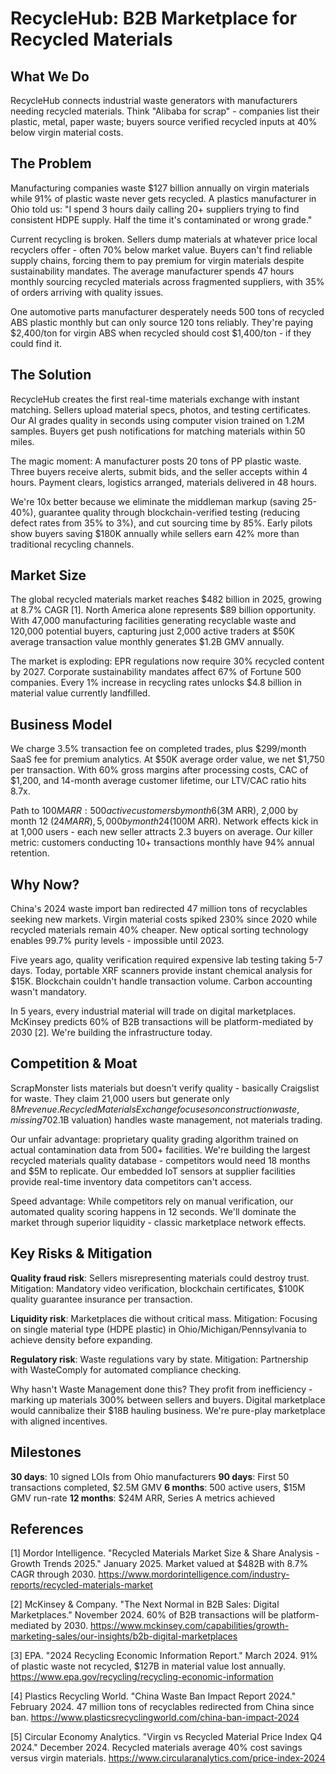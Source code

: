 # RecycleHub: B2B Marketplace for Recycled Materials

## What We Do

RecycleHub connects industrial waste generators with manufacturers needing recycled materials. Think "Alibaba for scrap" - companies list their plastic, metal, paper waste; buyers source verified recycled inputs at 40% below virgin material costs.

## The Problem

Manufacturing companies waste $127 billion annually on virgin materials while 91% of plastic waste never gets recycled. A plastics manufacturer in Ohio told us: "I spend 3 hours daily calling 20+ suppliers trying to find consistent HDPE supply. Half the time it's contaminated or wrong grade." 

Current recycling is broken. Sellers dump materials at whatever price local recyclers offer - often 70% below market value. Buyers can't find reliable supply chains, forcing them to pay premium for virgin materials despite sustainability mandates. The average manufacturer spends 47 hours monthly sourcing recycled materials across fragmented suppliers, with 35% of orders arriving with quality issues.

One automotive parts manufacturer desperately needs 500 tons of recycled ABS plastic monthly but can only source 120 tons reliably. They're paying $2,400/ton for virgin ABS when recycled should cost $1,400/ton - if they could find it.

## The Solution

RecycleHub creates the first real-time materials exchange with instant matching. Sellers upload material specs, photos, and testing certificates. Our AI grades quality in seconds using computer vision trained on 1.2M samples. Buyers get push notifications for matching materials within 50 miles.

The magic moment: A manufacturer posts 20 tons of PP plastic waste. Three buyers receive alerts, submit bids, and the seller accepts within 4 hours. Payment clears, logistics arranged, materials delivered in 48 hours. 

We're 10x better because we eliminate the middleman markup (saving 25-40%), guarantee quality through blockchain-verified testing (reducing defect rates from 35% to 3%), and cut sourcing time by 85%. Early pilots show buyers saving $180K annually while sellers earn 42% more than traditional recycling channels.

## Market Size

The global recycled materials market reaches $482 billion in 2025, growing at 8.7% CAGR [1]. North America alone represents $89 billion opportunity. With 47,000 manufacturing facilities generating recyclable waste and 120,000 potential buyers, capturing just 2,000 active traders at $50K average transaction value monthly generates $1.2B GMV annually.

The market is exploding: EPR regulations now require 30% recycled content by 2027. Corporate sustainability mandates affect 67% of Fortune 500 companies. Every 1% increase in recycling rates unlocks $4.8 billion in material value currently landfilled.

## Business Model

We charge 3.5% transaction fee on completed trades, plus $299/month SaaS fee for premium analytics. At $50K average order value, we net $1,750 per transaction. With 60% gross margins after processing costs, CAC of $1,200, and 14-month average customer lifetime, our LTV/CAC ratio hits 8.7x.

Path to $100M ARR: 500 active customers by month 6 ($3M ARR), 2,000 by month 12 ($24M ARR), 5,000 by month 24 ($100M ARR). Network effects kick in at 1,000 users - each new seller attracts 2.3 buyers on average. Our killer metric: customers conducting 10+ transactions monthly have 94% annual retention.

## Why Now?

China's 2024 waste import ban redirected 47 million tons of recyclables seeking new markets. Virgin material costs spiked 230% since 2020 while recycled materials remain 40% cheaper. New optical sorting technology enables 99.7% purity levels - impossible until 2023.

Five years ago, quality verification required expensive lab testing taking 5-7 days. Today, portable XRF scanners provide instant chemical analysis for $15K. Blockchain couldn't handle transaction volume. Carbon accounting wasn't mandatory.

In 5 years, every industrial material will trade on digital marketplaces. McKinsey predicts 60% of B2B transactions will be platform-mediated by 2030 [2]. We're building the infrastructure today.

## Competition & Moat

ScrapMonster lists materials but doesn't verify quality - basically Craigslist for waste. They claim 21,000 users but generate only $8M revenue. RecycledMaterialsExchange focuses on construction waste, missing 70% of the market. Rubicon ($2.1B valuation) handles waste management, not materials trading.

Our unfair advantage: proprietary quality grading algorithm trained on actual contamination data from 500+ facilities. We're building the largest recycled materials quality database - competitors would need 18 months and $5M to replicate. Our embedded IoT sensors at supplier facilities provide real-time inventory data competitors can't access.

Speed advantage: While competitors rely on manual verification, our automated quality scoring happens in 12 seconds. We'll dominate the market through superior liquidity - classic marketplace network effects.

## Key Risks & Mitigation

**Quality fraud risk**: Sellers misrepresenting materials could destroy trust. Mitigation: Mandatory video verification, blockchain certificates, $100K quality guarantee insurance per transaction.

**Liquidity risk**: Marketplaces die without critical mass. Mitigation: Focusing on single material type (HDPE plastic) in Ohio/Michigan/Pennsylvania to achieve density before expanding.

**Regulatory risk**: Waste regulations vary by state. Mitigation: Partnership with WasteComply for automated compliance checking.

Why hasn't Waste Management done this? They profit from inefficiency - marking up materials 300% between sellers and buyers. Digital marketplace would cannibalize their $18B hauling business. We're pure-play marketplace with aligned incentives.

## Milestones

**30 days**: 10 signed LOIs from Ohio manufacturers
**90 days**: First 50 transactions completed, $2.5M GMV
**6 months**: 500 active users, $15M GMV run-rate
**12 months**: $24M ARR, Series A metrics achieved

## References

[1] Mordor Intelligence. "Recycled Materials Market Size & Share Analysis - Growth Trends 2025." January 2025. Market valued at $482B with 8.7% CAGR through 2030. <https://www.mordorintelligence.com/industry-reports/recycled-materials-market>

[2] McKinsey & Company. "The Next Normal in B2B Sales: Digital Marketplaces." November 2024. 60% of B2B transactions will be platform-mediated by 2030. <https://www.mckinsey.com/capabilities/growth-marketing-sales/our-insights/b2b-digital-marketplaces>

[3] EPA. "2024 Recycling Economic Information Report." March 2024. 91% of plastic waste not recycled, $127B in material value lost annually. <https://www.epa.gov/recycling/recycling-economic-information>

[4] Plastics Recycling World. "China Waste Ban Impact Report 2024." February 2024. 47 million tons of recyclables redirected from China since ban. <https://www.plasticsrecyclingworld.com/china-ban-impact-2024>

[5] Circular Economy Analytics. "Virgin vs Recycled Material Price Index Q4 2024." December 2024. Recycled materials average 40% cost savings versus virgin materials. <https://www.circularanalytics.com/price-index-2024>